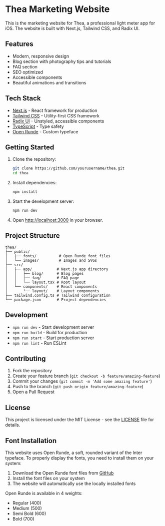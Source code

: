 # Thea Marketing Website

This is the marketing website for Thea, a professional light meter app for iOS. The website is built with Next.js, Tailwind CSS, and Radix UI.

## Features

- Modern, responsive design
- Blog section with photography tips and tutorials
- FAQ section
- SEO optimized
- Accessible components
- Beautiful animations and transitions

## Tech Stack

- [Next.js](https://nextjs.org/) - React framework for production
- [Tailwind CSS](https://tailwindcss.com/) - Utility-first CSS framework
- [Radix UI](https://www.radix-ui.com/) - Unstyled, accessible components
- [TypeScript](https://www.typescriptlang.org/) - Type safety
- [Open Runde](https://www.typewolf.com/open-runde) - Custom typeface

## Getting Started

1. Clone the repository:
   ```bash
   git clone https://github.com/yourusername/thea.git
   cd thea
   ```

2. Install dependencies:
   ```bash
   npm install
   ```

3. Start the development server:
   ```bash
   npm run dev
   ```

4. Open [http://localhost:3000](http://localhost:3000) in your browser.

## Project Structure

```
thea/
├── public/
│   ├── fonts/          # Open Runde font files
│   └── images/         # Images and SVGs
├── src/
│   ├── app/           # Next.js app directory
│   │   ├── blog/      # Blog pages
│   │   ├── faq/       # FAQ page
│   │   └── layout.tsx # Root layout
│   └── components/    # React components
│       └── layout/    # Layout components
├── tailwind.config.ts # Tailwind configuration
└── package.json       # Project dependencies
```

## Development

- `npm run dev` - Start development server
- `npm run build` - Build for production
- `npm run start` - Start production server
- `npm run lint` - Run ESLint

## Contributing

1. Fork the repository
2. Create your feature branch (`git checkout -b feature/amazing-feature`)
3. Commit your changes (`git commit -m 'Add some amazing feature'`)
4. Push to the branch (`git push origin feature/amazing-feature`)
5. Open a Pull Request

## License

This project is licensed under the MIT License - see the [LICENSE](LICENSE) file for details.

## Font Installation

This website uses Open Runde, a soft, rounded variant of the Inter typeface. To properly display the fonts, you need to install them on your system:

1. Download the Open Runde font files from [GitHub](https://github.com/lauridskern/open-runde)
2. Install the font files on your system
3. The website will automatically use the locally installed fonts

Open Runde is available in 4 weights:
- Regular (400)
- Medium (500)
- Semi Bold (600)
- Bold (700) 